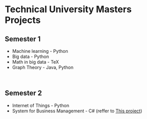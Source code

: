 # Technical University Masters Projects 
## Semester 1 
- Machine learning - Python
- Big data - Python
- Math in big data - TeX
- Graph Theory - Java, Python
</br>

## Semester 2
- Internet of Things - Python
- System for Business Management - C# (reffer to [This project](https://github.com/Exonault/PCPartsStore))

